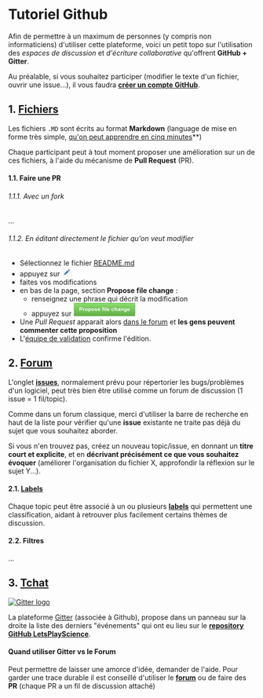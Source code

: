 Tutoriel Github
==

Afin de permettre à un maximum de personnes (y compris non informaticiens) d'utiliser cette plateforme, voici
un petit topo sur l'utilisation des *espaces de discussion* et *d'écriture collaborative* qu'offrent
**GitHub + Gitter**.

Au préalable, si vous souhaitez participer (modifier le texte d'un fichier, ouvrir une issue...), il vous faudra
[**créer un compte GitHub**](https://github.com/join).

## 1. [Fichiers](https://github.com/sveinburne/lets-play-science)

Les fichiers `.MD` sont écrits au format **Markdown** (language de mise en forme très simple,
[qu'on peut apprendre en cinq minutes](http://www.remarq.io/articles/five-minutes-to-markdown-mastery/)**)

Chaque participant peut à tout moment proposer une amélioration sur un de ces fichiers,
à l'aide du mécanisme de **Pull Request** (PR).

#### 1.1. Faire une PR

###### 1.1.1. Avec un fork 

...

###### 1.1.2. En éditant directement le fichier qu'on veut modifier 

- Sélectionnez le fichier [README.md](README.md)
- appuyez sur ![le symbole en forme de stylo *edit*](img/edit.png)
- faites vos modifications
- en bas de la page, section **Propose file change** :
  - renseignez une phrase qui décrit la modification
  - appuyez sur ![Propose file change](img/propose.png)
- Une *Pull Request* apparait alors [dans le forum](https://github.com/sveinburne/lets-play-science/pulls?utf8=%E2%9C%93&q=is%3Apr+) et **les gens peuvent commenter cette proposition**
- L'[équipe de validation](https://github.com/sveinburne/lets-play-science/issues/1) confirme l'édition.


## 2. [Forum](https://github.com/sveinburne/lets-play-science/issues)

L'onglet **[issues](https://github.com/sveinburne/lets-play-science/issues)**, normalement prévu pour répertorier
les bugs/problèmes d'un logiciel, peut très bien être utilisé comme un forum de discussion (1 issue = 1 fil/topic).

Comme dans un forum classique, merci d'utiliser la barre de recherche en haut de la liste pour vérifier qu'une **issue**
existante ne traite pas déjà du sujet que vous souhaitez aborder.

Si vous n'en trouvez pas, créez un nouveau topic/issue, en donnant un **titre court et explicite**,
et en **décrivant précisément ce que vous souhaitez évoquer** (améliorer l'organisation du fichier X,
approfondir la réflexion sur le sujet Y...).

#### 2.1. [Labels](https://github.com/sveinburne/lets-play-science/labels)

Chaque topic peut être associé à un ou plusieurs **[labels](https://github.com/sveinburne/lets-play-science/labels)** qui
permettent une classification, aidant à retrouver plus facilement certains thèmes de discussion.

#### 2.2. Filtres

...


## 3. [Tchat](https://gitter.im/sveinburne/lets-play-science)

[![Gitter logo](https://badges.gitter.im/Join%20Chat.svg)](https://gitter.im/sveinburne/lets-play-science)

La plateforme [Gitter](https://gitter.im) (associée à Github), propose dans un panneau sur la droite la liste
des derniers "événements" qui ont eu lieu sur le
**[repository GitHub LetsPlayScience](https://github.com/sveinburne/lets-play-science)**.

#### Quand utiliser Gitter vs le Forum

Peut permettre de laisser une amorce d'idée, demander de l'aide.
Pour garder une trace durable il est conseillé d'utiliser le **[forum](https://github.com/sveinburne/lets-play-science/issues)**
ou de faire des **PR** (chaque PR a un fil de discussion attaché)
